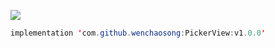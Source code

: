 [![](https://jitpack.io/v/wenchaosong/PickerView.svg)](https://jitpack.io/#wenchaosong/PickerView)

```java
implementation 'com.github.wenchaosong:PickerView:v1.0.0'
```
